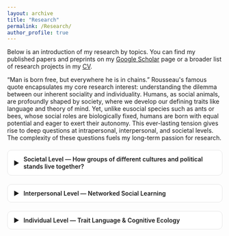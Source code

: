 ```yaml
---
layout: archive
title: "Research"   
permalink: /Research/   
author_profile: true
---
```


<style>
/* --- Collapsible “theme” blocks --- */
.theme { margin: 1.25rem 0; border: 1px solid #e6e6e6; border-radius: 10px; background: #fff; }
.theme > summary {
  /* clickable header row */
  cursor: pointer; list-style: none; padding: 12px 14px; font-weight: 600;
  display: flex; align-items: center; gap: 10px;
}
.theme > summary::-webkit-details-marker { display: none; } /* hide default marker */
.theme .chev { transition: transform .2s ease; }
.theme[open] .chev { transform: rotate(90deg); }

/* --- One left-image / right-text row (your “table”) --- */
.rcard {
  display: flex; gap: 16px; padding: 14px; border-top: 1px solid #f0f0f0;
}
.rcard:first-of-type { border-top: 1px solid #eee; }

/* image column */
.rcard .img img {
  width: 180px; max-width: 35vw; height: auto;
  border: 1px solid #e6e6e6; border-radius: 8px;
}

/* text column */
.rcard .txt { flex: 1; line-height: 1.55; font-size: 16px; }
.rcard .txt h4 { margin: 0 0 6px 0; font-size: 18px; }

/* link buttons (uses Minimal Mistakes button classes if present) */
.rcard .links a { margin-right: 10px; }

/* mobile */
@media (max-width: 720px) {
  .rcard { flex-direction: column; }
  .rcard .img img { width: 100%; max-width: 100%; }
}
/* Dark mode support */
body[data-theme="dark"] .theme {
  background: #2d2d2d; /* dark card */
  border-color: #444;
}

body[data-theme="dark"] .rcard {
  border-color: #555;
}

body[data-theme="dark"] .rcard .txt {
  color: #ddd; /* make text brighter */
}

body[data-theme="dark"] .rcard .img img {
  border-color: #555;
}

body[data-theme="dark"] .theme > summary {
  color: #eee;
}

body[data-theme="dark"] .chev {
  filter: invert(90%); /* make arrow visible */
}

</style>

Below is an introduction of my research by topics. You can find my published papers and preprints on my [Google Scholar](https://scholar.google.com/citations?user=UCWX53IAAAAJ&hl=en&inst=5778974199078678248) page or a broader list of research projects in my [CV](https://yuanzeliu.github.io/files/LIU%20Yuanze_CV_20251027.pdf).

“Man is born free, but everywhere he is in chains.” Rousseau's famous quote encapsulates my core research interest: understanding the dilemma between our inherent sociality and individuality. Humans, as social animals, are profoundly shaped by society, where we develop our defining traits like language and theory of mind. Yet, unlike eusocial species such as ants or bees, whose social roles are biologically fixed, humans are born with equal potential and eager to exert their autonomy. This ever-lasting tension gives rise to deep questions at intrapersonal, interpersonal, and societal levels. The complexity of these questions fuels my long-term passion for research. 


<!-- ===== Theme 1 ===== -->
<details class="theme">
  <summary><span class="chev">▶</span> Societal Level — How groups of different cultures and political stands live together?</summary>

  <div class="rcard">
    <div class="img">
      <img src="/images/research/complex_contagion.png" alt="Complex contagion schematic">
    </div>
    <div class="txt">
      <h4>Fact-sensitive AI agents in mixed human–AI networks</h4>
      <p>
        We test how fact-sensitive AI agents shape belief updating and <em>de-polarization</em>
        via complex contagion in hybrid networks. The design mirrors field-like exposure patterns
        and measures cascade thresholds, local reinforcement, and global diffusion.
      </p>
      <p class="links">
        <a class="btn btn--primary btn--sm" href="/files/paper1.pdf">PDF</a>
        <a class="btn btn--light btn--sm" href="https://arxiv.org/abs/xxxx.xxxxx">arXiv</a>
        <a class="btn btn--light btn--sm" href="/slides/slides1.pdf">Slides</a>
        <a class="btn btn--light btn--sm" href="https://github.com/yourrepo">Code</a>
      </p>
    </div>
  </div>

  <!-- Optionally add more rows in the same theme -->
  <div class="rcard">
    <div class="img">
      <img src="/images/research/tradition_network.png" alt="Norm change visualization">
    </div>
    <div class="txt">
      <h4>Cultural practices and norm transitions</h4>
      <p>
        Different practice types create distinct reinforcement structures. We analyze which
        structures sustain pluralism vs. lock-in, and how AI companions can steer toward
        pro-social equilibria with minimal interventions.
      </p>
      <p class="links">
        <a class="btn btn--light btn--sm" href="/files/extended_abstract.pdf">Extended abstract</a>
      </p>
    </div>
  </div>
</details>

<!-- ===== Theme 2 ===== -->
<details class="theme">
  <summary><span class="chev">▶</span> Interpersonal Level — Networked Social Learning</summary>

  <div class="rcard">
    <div class="img">
      <img src="/images/research/broker_agent.png" alt="AI broker agent diagram">
    </div>
    <div class="txt">
      <h4>AI brokers as social facilitators</h4>
      <p>
        We build an online platform where an AI broker schedules, prompts, and summarizes
        cross-group dialogues, measuring trust growth, opinion movement, and retention.
      </p>
      <p class="links">
        <a class="btn btn--light btn--sm" href="/files/protocol.pdf">Protocol</a>
        <a class="btn btn--light btn--sm" href="/files/pre_registration.pdf">Pre-registration</a>
      </p>
    </div>
  </div>
</details>

<!-- ===== Theme 3 ===== -->
<details class="theme">
  <summary><span class="chev">▶</span> Individual Level — Trait Language & Cognitive Ecology</summary>

  <div class="rcard">
    <div class="img">
      <img src="/images/research/fact_model.png" alt="FACT model">
    </div>
    <div class="txt">
      <h4>FACT model of trait language</h4>
      <p>
        We propose a four-factor structure (Fitness, Agency, Communion, Traditionalism) and
        show how ecological demands shape trait semantics in both human judgments and LLM personas.
      </p>
      <p class="links">
        <a class="btn btn--primary btn--sm" href="/files/trait_paper.pdf">PDF</a>
        <a class="btn btn--light btn--sm" href="https://osf.io/xxxx">Data</a>
      </p>
    </div>
  </div>
</details>
